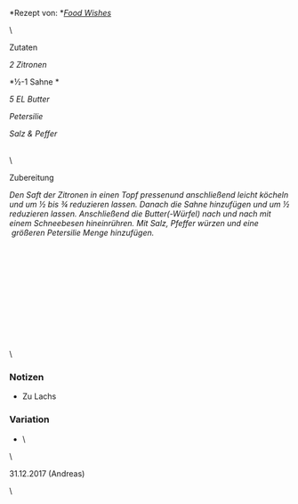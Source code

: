 
*Rezept von: *[*Food Wishes*](http://foodwishes.blogspot.de/2017/02/norwegian-butter-sauce-better-know-as.html)

\

Zutaten

*2 Zitronen*

*½-1 Sahne *

*5 EL Butter*

*Petersilie*

*Salz & Peffer*

\
\

Zubereitung

*Den Saft der Zitronen in einen Topf pressenund anschließend leicht köcheln und um ½ bis ¾ reduzieren lassen. Danach die Sahne hinzufügen und um ½ reduzieren lassen. Anschließend die Butter(-Würfel) nach und nach mit einem Schneebesen hineinrühren. Mit Salz, Pfeffer würzen und eine  größeren Petersilie Menge hinzufügen.*

\
\
\
\
\
\
\
\
\
\
\
\

### Notizen

* Zu Lachs

### Variation 

* \

\

31\.12.2017 (Andreas)

\
